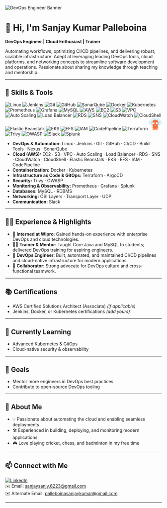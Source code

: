 ![DevOps Engineer Banner](assets/devops-banner.png)

# 👋 Hi, I'm Sanjay Kumar Palleboina

**DevOps Engineer | Cloud Enthusiast | Trainer**

Automating workflows, optimizing CI/CD pipelines, and delivering robust, scalable infrastructure. Adept at leveraging leading DevOps tools, cloud platforms, and networking concepts to streamline software development and operations. Passionate about sharing my knowledge through teaching and mentorship.

---

## 🚀 Skills & Tools

<p align="left">
  <!-- OS & DevOps -->
  <img src="https://cdn.jsdelivr.net/gh/devicons/devicon/icons/linux/linux-original.svg" alt="Linux" width="40" height="40"/>
  <img src="https://cdn.jsdelivr.net/gh/devicons/devicon/icons/jenkins/jenkins-original.svg" alt="Jenkins" width="40" height="40"/>
  <img src="https://cdn.jsdelivr.net/gh/devicons/devicon/icons/git/git-original.svg" alt="Git" width="40" height="40"/>
  <img src="https://cdn.jsdelivr.net/gh/devicons/devicon/icons/github/github-original.svg" alt="GitHub" width="40" height="40"/>
  <img src="https://www.vectorlogo.zone/logos/sonarqube/sonarqube-icon.svg" alt="SonarQube" width="40" height="40"/>
  <img src="https://cdn.jsdelivr.net/gh/devicons/devicon/icons/docker/docker-original.svg" alt="Docker" width="40" height="40"/>
  <img src="https://cdn.jsdelivr.net/gh/devicons/devicon/icons/kubernetes/kubernetes-plain.svg" alt="Kubernetes" width="40" height="40"/>
  <img src="https://cdn.jsdelivr.net/gh/devicons/devicon/icons/prometheus/prometheus-original.svg" alt="Prometheus" width="40" height="40"/>
  <img src="https://cdn.jsdelivr.net/gh/devicons/devicon/icons/grafana/grafana-original.svg" alt="Grafana" width="40" height="40"/>
  <img src="https://cdn.jsdelivr.net/gh/devicons/devicon/icons/mysql/mysql-original.svg" alt="MySQL" width="40" height="40"/>
  <img src="https://cdn.jsdelivr.net/gh/devicons/devicon/icons/amazonwebservices/amazonwebservices-original.svg" alt="AWS" width="40" height="40"/>
  <img src="https://raw.githubusercontent.com/aws-samples/aws-icons-for-plantuml/v14.0/LATEST/AmazonEC2.png" alt="EC2" width="40" height="40"/>
  <img src="https://raw.githubusercontent.com/aws-samples/aws-icons-for-plantuml/v14.0/LATEST/AmazonS3.png" alt="S3" width="40" height="40"/>
  <img src="https://raw.githubusercontent.com/aws-samples/aws-icons-for-plantuml/v14.0/LATEST/AmazonVPC.png" alt="VPC" width="40" height="40"/>
  <img src="https://raw.githubusercontent.com/aws-samples/aws-icons-for-plantuml/v14.0/LATEST/AWSAutoScaling.png" alt="Auto Scaling" width="40" height="40"/>
  <img src="https://raw.githubusercontent.com/aws-samples/aws-icons-for-plantuml/v14.0/LATEST/ElasticLoadBalancing.png" alt="Load Balancer" width="40" height="40"/>
  <img src="https://raw.githubusercontent.com/aws-samples/aws-icons-for-plantuml/v14.0/LATEST/AmazonRDS.png" alt="RDS" width="40" height="40"/>
  <img src="https://raw.githubusercontent.com/aws-samples/aws-icons-for-plantuml/v14.0/LATEST/AmazonSNS.png" alt="SNS" width="40" height="40"/>
  <img src="https://raw.githubusercontent.com/aws-samples/aws-icons-for-plantuml/v14.0/LATEST/AmazonCloudWatch.png" alt="CloudWatch" width="40" height="40"/>
  <img src="https://raw.githubusercontent.com/aws-samples/aws-icons-for-plantuml/v14.0/LATEST/AWSCloudShell.png" alt="CloudShell" width="40" height="40"/>
  <img src="https://raw.githubusercontent.com/aws-samples/aws-icons-for-plantuml/v14.0/LATEST/AWSBeanstalk.png" alt="Elastic Beanstalk" width="40" height="40"/>
  <img src="https://raw.githubusercontent.com/aws-samples/aws-icons-for-plantuml/v14.0/LATEST/AmazonEKS.png" alt="EKS" width="40" height="40"/>
  <img src="https://raw.githubusercontent.com/aws-samples/aws-icons-for-plantuml/v14.0/LATEST/AmazonEFS.png" alt="EFS" width="40" height="40"/>
  <img src="https://raw.githubusercontent.com/aws-samples/aws-icons-for-plantuml/v14.0/LATEST/AWSIAM.png" alt="IAM" width="40" height="40"/>
  <img src="https://raw.githubusercontent.com/aws-samples/aws-icons-for-plantuml/v14.0/LATEST/AWSCodePipeline.png" alt="CodePipeline" width="40" height="40"/>
  <img src="https://cdn.jsdelivr.net/gh/devicons/devicon/icons/terraform/terraform-original.svg" alt="Terraform" width="40" height="40"/>
  <img src="https://raw.githubusercontent.com/cncf/artwork/main/projects/argo/icon/color/argo-icon-color.png" alt="ArgoCD" width="40" height="40"/>
  <img src="https://raw.githubusercontent.com/aquasecurity/trivy/main/docs/images/logo.png" alt="Trivy" width="40" height="40"/>
  <img src="https://raw.githubusercontent.com/OWASP/owasp-swag/master/assets/logos/owasp-logo.png" alt="OWASP" width="40" height="40"/>
  <img src="https://cdn.jsdelivr.net/gh/devicons/devicon/icons/slack/slack-original.svg" alt="Slack" width="40" height="40"/>
  <img src="https://upload.wikimedia.org/wikipedia/commons/8/8a/Splunk_logo.svg" alt="Splunk" width="40" height="40"/>
</p>

- **DevOps & Automation:** Linux · Jenkins · Git · GitHub · CI/CD · Build Tools · Nexus · SonarQube  
- **Cloud (AWS):** EC2 · S3 · VPC · Auto Scaling · Load Balancer · RDS · SNS · CloudWatch · CloudShell · Elastic Beanstalk · EKS · EFS · IAM · CodePipeline  
- **Containerization:** Docker · Kubernetes  
- **Infrastructure as Code & GitOps:** Terraform · ArgoCD  
- **Security:** Trivy · OWASP  
- **Monitoring & Observability:** Prometheus · Grafana · Splunk  
- **Databases:** MySQL · RDBMS  
- **Networking:** OSI Layers · Transport Layer · UDP  
- **Communication:** Slack

---

## 👨‍💻 Experience & Highlights

- 🏢 **Interned at Wipro**: Gained hands-on experience with enterprise DevOps and cloud technologies.
- 👨‍🏫 **Trainer & Mentor**: Taught Core Java and MySQL to students; delivered DevOps training for aspiring engineers.
- 🚀 **DevOps Engineer**: Built, automated, and maintained CI/CD pipelines and cloud-native infrastructure for modern applications.
- 🤝 **Collaborator**: Strong advocate for DevOps culture and cross-functional teamwork.

---

## 📚 Certifications

- AWS Certified Solutions Architect (Associate) *(if applicable)*
- Jenkins, Docker, or Kubernetes certifications *(add yours)*

---

## 🌱 Currently Learning

- Advanced Kubernetes & GitOps
- Cloud-native security & observability

---

## 🎯 Goals

- Mentor more engineers in DevOps best practices
- Contribute to open-source DevOps tooling

---

## 🌟 About Me

- 💡 Passionate about automating the cloud and enabling seamless deployments
- 🛠 Experienced in building, deploying, and monitoring modern applications
- 🎮 Love playing cricket, chess, and badminton in my free time

---

## 📫 Connect with Me

[![LinkedIn](https://img.shields.io/badge/LinkedIn-blue?logo=linkedin)](https://www.linkedin.com/in/sanjaykumar-palleboina)  
✉️ Email: sanjaysanjy.6223@gmail.com  
✉️ Alternate Email: palleboinasanjaykumar@gmail.com

---

<!--
**sanjaypkumar/sanjaypkumar** is a ✨ special ✨ repository because its README.md (this file) appears on your GitHub profile.
-->